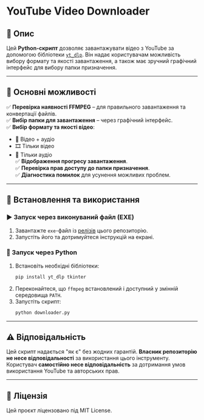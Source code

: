 # YouTube Video Downloader

## 📝 Опис
Цей **Python-скрипт** дозволяє завантажувати відео з YouTube за допомогою бібліотеки [`yt_dlp`](https://github.com/yt-dlp/yt-dlp). Він надає користувачам можливість вибору формату та якості завантаження, а також має зручний графічний інтерфейс для вибору папки призначення.

---

## 🚀 Основні можливості
✅ **Перевірка наявності FFMPEG** – для правильного завантаження та конвертації файлів.  
✅ **Вибір папки для завантаження** – через графічний інтерфейс.  
✅ **Вибір формату та якості відео**:
- 🎥 Відео + аудіо
- 🎞️ Тільки відео
- 🎵 Тільки аудіо  
✅ **Відображення прогресу завантаження**.  
✅ **Перевірка прав доступу до папки призначення**.  
✅ **Діагностика помилок** для усунення можливих проблем.  

---

## 🔧 Встановлення та використання

### ▶️ Запуск через виконуваний файл (EXE)
1. Завантажте `exe`-файл із [релізів](https://github.com/your-repo/releases) цього репозиторію.
2. Запустіть його та дотримуйтеся інструкцій на екрані.

### 🐍 Запуск через Python
1. Встановіть необхідні бібліотеки:
   ```sh
   pip install yt_dlp tkinter
   ```
2. Переконайтеся, що `ffmpeg` встановлений і доступний у змінній середовища `PATH`.
3. Запустіть скрипт:
   ```sh
   python downloader.py
   ```

---

## ⚠️ Відповідальність
Цей скрипт надається "як є" без жодних гарантій. **Власник репозиторію не несе відповідальності** за використання цього інструменту. Користувач **самостійно несе відповідальність** за дотримання умов використання YouTube та авторських прав.

---

## 📜 Ліцензія

Цей проєкт ліцензовано під MIT License.